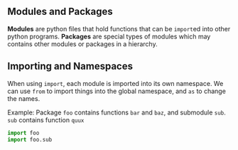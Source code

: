 
## Modules and Packages
**Modules** are python files that hold functions that can be `import`ed into other python programs.
**Packages** are special types of modules which may contains other modules or packages in a hierarchy.

## Importing and Namespaces
When using `import`, each module is imported into its own namespace.
We can use `from` to import things into the global namespace, and `as` to change the names.

Example: Package `foo` contains functions `bar` and `baz`, and submodule `sub`.
`sub` contains function `quux`
```python
import foo
import foo.sub
```